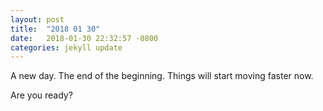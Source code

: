 ```yaml
---
layout: post
title:  "2018 01 30"
date:   2018-01-30 22:32:57 -0800
categories: jekyll update
---
```


A new day.
The end of the beginning.
Things will start moving faster now.

Are you ready?
